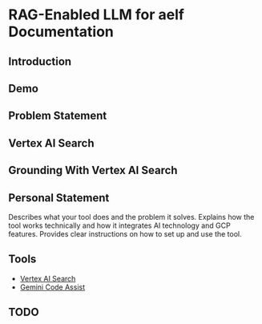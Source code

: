 # RAG-Enabled LLM for aelf Documentation

## Introduction
## Demo
## Problem Statement
## Vertex AI Search
## Grounding With Vertex AI Search

## Personal Statement
Describes what your tool does and the problem it solves.
Explains how the tool works technically and how it integrates AI technology and GCP features.
Provides clear instructions on how to set up and use the tool.

## Tools
- [Vertex AI Search](https://cloud.google.com/enterprise-search?hl=en#build-google-quality-search-for-your-own-data-in-hours-not-months)
- [Gemini Code Assist](https://cloud.google.com/products/gemini/code-assist?hl=en)

## TODO
